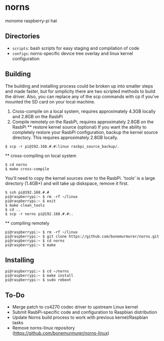 # norns

monome raspberry-pi hat

## Directories

- `scripts`: bash scripts for easy staging and compilation of code
- `configs`: norns-specific device tree overlay and linux kernel configuration

## Building
The building and installing process could be broken up into smaller
steps and made faster, but for simplicity there are two scripted
methods to build the driver.  Also, you can replace any of the scp
commands with cp if you've mounted the SD card on your local machine.
1. Cross-compile on a local system, requires approximately 4.3GB locally and
   2.8GB on the RasbPi
2. Compile remotely on the RasbPi, requires approximately 2.8GB on the RasbPi
** restore kernel source (optional)
If you want the ability to completely restore your RasbPi configuration,
backup the kernel source directory.  This requires approximately 2.8GB locally.
```$ mkdir rasbpi_source_backup
$ scp -r pi@192.168.#.#:linux rasbpi_source_backup/. 
```
** cross-compiling on local system
```$ git clone https://github.com/bonemurmurer/norns.git
$ cd norns
$ make cross-compile

```
You'll need to copy the kernel sources over to the RasbPi. 'tools' is a large
directory (1.4GB+) and will take up diskspace, remove it first.
```
$ ssh pi@192.168.#.#
pi@raspberrypi:~ $ rm -rf ~/linux
pi@raspberrypi:~ $ exit
$ make clean_tools
$ cd ..
$ scp -r norns pi@192.168.#.#:.
```
** compiling remotely

```$ ssh pi@192.168.#.#
pi@raspberrypi:~ $ rm -rf ~/linux
pi@raspberrypi:~ $ git clone https://github.com/bonemurmurer/norns.git
pi@raspberrypi:~ $ cd norns
pi@raspberrypi:~ $ make

```

## Installing
```
pi@raspberrypi:~ $ cd ~/norns
pi@raspberrypi:~ $ make install
pi@raspberrypi:~ $ sudo reboot
```

## To-Do
* Merge patch to cs4270 codec driver to upstream Linux kernel
* Submit RasbPi-specific code and configuration to Raspbian distribution
* Update Norns build process to work with previous kernel/Raspbian tasks
* Remove norns-linux repository (https://github.com/bonemurmurer/norns-linux)
